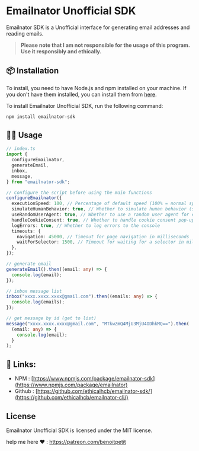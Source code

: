 # Emailnator Unofficial SDK

Emailnator SDK is a Unofficial interface for generating email addresses and reading emails. 

> **Please note that I am not responsible for the usage of this program. Use it responsibly and ethically.**

## 📦 Installation

To install, you need to have Node.js and npm installed on your machine. If you don't have them installed, you can install them from [here](https://nodejs.org/en/download/).

To install Emailnator Unofficial SDK, run the following command:

```bash
npm install emailnator-sdk
```

## 👨‍💻 Usage

```typescript
// index.ts
import {
  configureEmailnator,
  generateEmail,
  inbox,
  message,
} from "emailnator-sdk";

// Configure the script before using the main functions
configureEmailnator({
  executionSpeed: 100, // Percentage of default speed (100% = normal speed)
  simulateHumanBehavior: true, // Whether to simulate human behavior (scrolling, mouse movements)
  useRandomUserAgent: true, // Whether to use a random user agent for each request
  handleCookieConsent: true, // Whether to handle cookie consent pop-ups
  logErrors: true, // Whether to log errors to the console
  timeouts: {
    navigation: 45000, // Timeout for page navigation in milliseconds
    waitForSelector: 1500, // Timeout for waiting for a selector in milliseconds
  },
});

// generate email
generateEmail().then((email: any) => {
  console.log(email);
});

// inbox message list
inbox("xxxx.xxxx.xxxx@gmail.com").then((emails: any) => {
  console.log(emails);
});

// get message by id (get to list)
message("xxxx.xxxx.xxxx@gmail.com", "MTkwZmQ4MjU3MjU4ODhkMQ==").then(
  (email: any) => {
    console.log(email);
  }
);
```

## 🔗 Links:

- NPM : [https://www.npmjs.com/package/emailnator-sdk](https://www.npmjs.com/package/emailnator)
- Github : [https://github.com/ethicalhcb/emailnator-sdk/](https://github.com/ethicalhcb/emailnator-cli/)

## License

Emailnator Unofficial SDK is licensed under the MIT license.

help me here ❤️ : https://patreon.com/benoitpetit
